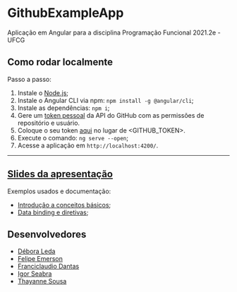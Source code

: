 # GithubExampleApp

Aplicação em Angular para a disciplina Programação Funcional 2021.2e - UFCG

## Como rodar localmente

Passo a passo:

1.  Instale o [Node.js](https://nodejs.org/en/);
2. Instale o Angular CLI via npm: `npm install -g @angular/cli`;
3. Instale as dependências: `npm i`;
4. Gere um [token pessoal](https://docs.github.com/en/enterprise-server@3.4/authentication/keeping-your-account-and-data-secure/creating-a-personal-access-token) da API do GitHub com as permissões de repositório e usuário.
5. Coloque o seu token [aqui](https://github.com/thayannevls/github-example-app/blob/0c106511f765fb132c43aa2b899be2cd3ad6b8a9/src/app/shared/github-api.service.ts#L18) no lugar de <GITHUB_TOKEN>.
6. Execute o comando: `ng serve --open`;
7. Acesse a aplicação em `http://localhost:4200/`.

<hr>

## [Slides da apresentação](https://docs.google.com/presentation/d/1zhuUp7knYAspXb3wXxJm6PwkfkLidniVszaBt5ZK_Xo/edit?usp=sharing)

Exemplos usados e documentação:

- [Introdução a conceitos básicos](https://angular.io/guide/architecture);
- [Data binding e diretivas](https://stackblitz.com/edit/angular-ivy-yy4vo6);

## Desenvolvedores

* [Débora Leda](https://github.com/deboraleda)
* [Felipe Emerson](https://github.com/felipeemerson)
* [Franciclaudio Dantas](https://github.com/claudiodantas)
* [Igor Seabra](https://github.com/igorseabra4)
* [Thayanne Sousa](https://github.com/thayannevls)
